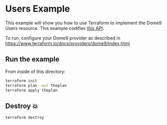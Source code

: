 # Users Example

This example will show you how to use Terraform to implement the Dome9 Users resource.
This example codifies [this API](https://api-v2-docs.dome9.com/#Dome9-API-User).

To run, configure your Dome9 provider as described in https://www.terraform.io/docs/providers/dome9/index.html

## Run the example

From inside of this directory:

```bash
terraform init
terraform plan -out theplan
terraform apply theplan
```

## Destroy 💥

```bash
terraform destroy
```